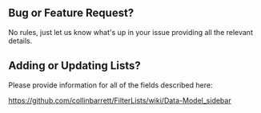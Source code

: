 ## Bug or Feature Request?

No rules, just let us know what's up in your issue providing all the relevant details.

## Adding or Updating Lists?

Please provide information for all of the fields described here:

https://github.com/collinbarrett/FilterLists/wiki/Data-Model_sidebar
